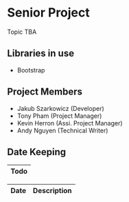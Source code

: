 # Senior Project
Topic TBA

## Libraries in use
- Bootstrap

## Project Members
- Jakub Szarkowicz (Developer)
- Tony Pham (Project Manager)
- Kevin Herron (Assi. Project Manager)
- Andy Nguyen (Technical Writer)

## Date Keeping
Todo |
---- |

Date | Description |
---- | ---- |

